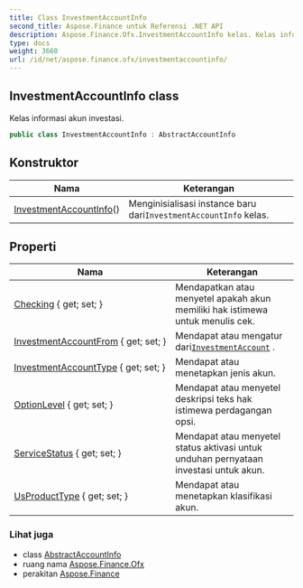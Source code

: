 ```yaml
---
title: Class InvestmentAccountInfo
second_title: Aspose.Finance untuk Referensi .NET API
description: Aspose.Finance.Ofx.InvestmentAccountInfo kelas. Kelas informasi akun investasi.
type: docs
weight: 3660
url: /id/net/aspose.finance.ofx/investmentaccountinfo/
---
```

## InvestmentAccountInfo class

Kelas informasi akun investasi.

```csharp
public class InvestmentAccountInfo : AbstractAccountInfo
```

## Konstruktor

| Nama | Keterangan |
| --- | --- |
| [InvestmentAccountInfo](investmentaccountinfo/)() | Menginisialisasi instance baru dari`InvestmentAccountInfo` kelas. |

## Properti

| Nama | Keterangan |
| --- | --- |
| [Checking](../../aspose.finance.ofx/investmentaccountinfo/checking/) { get; set; } | Mendapatkan atau menyetel apakah akun memiliki hak istimewa untuk menulis cek. |
| [InvestmentAccountFrom](../../aspose.finance.ofx/investmentaccountinfo/investmentaccountfrom/) { get; set; } | Mendapat atau mengatur dari[`InvestmentAccount`](../investmentaccount/) . |
| [InvestmentAccountType](../../aspose.finance.ofx/investmentaccountinfo/investmentaccounttype/) { get; set; } | Mendapat atau menetapkan jenis akun. |
| [OptionLevel](../../aspose.finance.ofx/investmentaccountinfo/optionlevel/) { get; set; } | Mendapat atau menyetel deskripsi teks hak istimewa perdagangan opsi. |
| [ServiceStatus](../../aspose.finance.ofx/investmentaccountinfo/servicestatus/) { get; set; } | Mendapat atau menyetel status aktivasi untuk unduhan pernyataan investasi untuk akun. |
| [UsProductType](../../aspose.finance.ofx/investmentaccountinfo/usproducttype/) { get; set; } | Mendapat atau menetapkan klasifikasi akun. |

### Lihat juga

* class [AbstractAccountInfo](../abstractaccountinfo/)
* ruang nama [Aspose.Finance.Ofx](../../aspose.finance.ofx/)
* perakitan [Aspose.Finance](../../)


